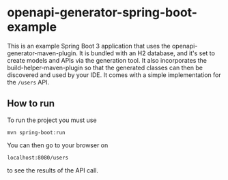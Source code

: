 # openapi-generator-spring-boot-example
This is an example Spring Boot 3 application that uses the openapi-generator-maven-plugin. It is bundled with an H2 database, and it's set to create models and APIs via the generation tool. It also incorporates the build-helper-maven-plugin so that the generated classes can then be discovered and used by your IDE. It comes with a simple implementation for the `/users` API.  
## How to run
To run the project you must use  
```
mvn spring-boot:run
```
You can then go to your browser on
```
localhost:8080/users
```
to see the results of the API call.
